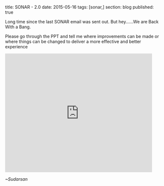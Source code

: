title: SONAR - 2.0
date: 2015-05-16
tags: [sonar,]
section: blog
published: true

Long time since the last SONAR email was sent out. But hey......We are Back With a Bang.

Please go through the PPT and tell me where improvements can be made or where things can be changed to deliver a more effective and better experience

<iframe src="https://docs.google.com/presentation/d/13XBK732dpo5jUFNwHKk3DR-XsZSWKrWmcBJ4UFFcoj8/embed?start=false&loop=false&delayms=3000" frameborder="0" width="480" height="389" allowfullscreen="true" mozallowfullscreen="true" webkitallowfullscreen="true"></iframe>

*~Sudarsan*
